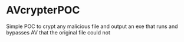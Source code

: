 # AVcrypterPOC
Simple POC to crypt any malicious file and output an exe that runs and bypasses AV that the original file could not

